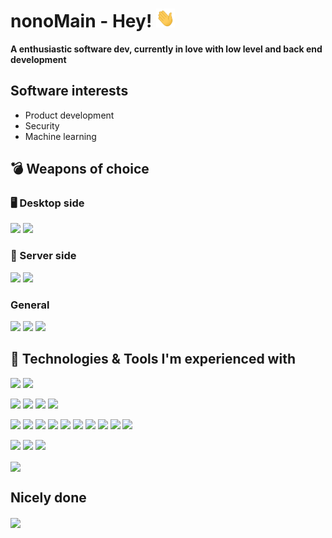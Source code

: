 # nonoMain - Hey! <img src="https://raw.githubusercontent.com/nonoMain/nonoMain/master/wave.gif" width="30px" height="30px" />
**A enthusiastic software dev, currently in love with low level and back end development**

## Software interests
- Product development
- Security
- Machine learning

## 💣 Weapons of choice
### 🖥️ Desktop side
![](https://img.shields.io/badge/Os-Arch_linux-informational?style=flat&logo=archlinux&logoColor=white&color=2166a6)
![](https://img.shields.io/badge/Text_editor-Neovim-informational?style=flat&logo=neovim&logoColor=white&color=22a664)
### 📡  Server side
![](https://img.shields.io/badge/Os-CentOS_linux-informational?style=flat&logo=centos&logoColor=white&color=2166a6)
![](https://img.shields.io/badge/Text_editor-Vim-informational?style=flat&logo=vim&logoColor=white&color=22a664)
### General
![](https://img.shields.io/badge/Shell-Bash-informational?style=flat&logo=gnubash&logoColor=white&color=22a664)
![](https://img.shields.io/badge/Git_client-Lazygit-informational?style=flat&logo=git&logoColor=white&color=22a664)
![](https://img.shields.io/badge/Browser-Brave-informational?style=flat&logo=brave&logoColor=white&color=22a664)
## 🔧 Technologies & Tools I'm experienced with
<!-- OS -->
![](https://img.shields.io/badge/Os-Linux-informational?style=flat&logo=linux&logoColor=white&color=2166a6)
![](https://img.shields.io/badge/Os-Windows-informational?style=flat&logo=windows&logoColor=white&color=2166a6)
<!-- Tools -->
![](https://img.shields.io/badge/Tool-Git-informational?style=flat&logo=git&logoColor=white&color=22a664)
![](https://img.shields.io/badge/Tool-Virtualbox-informational?style=flat&logo=virtualbox&logoColor=white&color=22a664)
![](https://img.shields.io/badge/Tool-Make-informational?style=flat&logo=cmake&logoColor=white&color=22a664)
![](https://img.shields.io/badge/Tool-Cmake-informational?style=flat&logo=cmake&logoColor=white&color=22a664)
<!-- Programming languages -->
![](https://img.shields.io/badge/Language-Assembly-informational?style=flat&logo=assemblyscript&logoColor=white&color=a62336)
![](https://img.shields.io/badge/Language-C-informational?style=flat&logo=c&logoColor=white&color=a62336)
![](https://img.shields.io/badge/Language-Cpp-informational?style=flat&logo=cplusplus&logoColor=white&color=a62336)
![](https://img.shields.io/badge/Language-Java-informational?style=flat&logo=oracle&logoColor=white&color=a62336)
![](https://img.shields.io/badge/Language-Go-informational?style=flat&logo=go&logoColor=white&color=a62336)
![](https://img.shields.io/badge/Language-Bash-informational?style=flat&logo=gnubash&logoColor=white&color=a62336)
![](https://img.shields.io/badge/Language-Lua-informational?style=flat&logo=lua&logoColor=white&color=a62336)
![](https://img.shields.io/badge/Language-Python-informational?style=flat&logo=python&logoColor=white&color=a62336)
![](https://img.shields.io/badge/Language-C%23-informational?style=flat&logo=csharp&logoColor=white&color=a62336)
![](https://img.shields.io/badge/Language-SQL-informational?style=flat&logo=sqlite&logoColor=white&color=a62336)
<!-- IDEs -->
![](https://img.shields.io/badge/IDE-VisualStudio-informational?style=flat&logo=visualstudio&logoColor=white&color=5043ff)
![](https://img.shields.io/badge/IDE-Eclipse-informational?style=flat&logo=eclipseide&logoColor=white&color=5043ff)
![](https://img.shields.io/badge/IDE-Pycharm-informational?style=flat&logo=pycharm&logoColor=white&color=5043ff)

<a href="https://github.com/nonoMain/nonoArch">
  <img align="center" src="https://img.shields.io/badge/IDE-Pycharm-informational?style=flat&logo=pycharm&logoColor=white&color=5043ff" />
</a>

## Nicely done
<a href="https://github.com/nonoMain/nonoArch">
  <img align="center" src="https://github-readme-stats.vercel.app/api/pin/?username=nonoMain&repo=nonoArch&title_color=21bcdb&text_color=c9cacc&icon_color=21bcdb&bg_color=1d1f21" />
</a>
